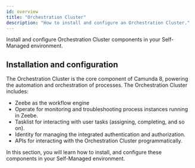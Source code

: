 ```yaml
---
id: overview
title: "Orchestration Cluster"
description: "How to install and configure an Orchestration Cluster."
---
```


Install and configure Orchestration Cluster components in your Self-Managed environment.

## Installation and configuration

The Orchestration Cluster is the core component of Camunda 8, powering the automation and orchestration of processes. The Orchestration Cluster includes:

- Zeebe as the workflow engine
- Operate for monitoring and troubleshooting process instances running in Zeebe.
- Tasklist for interacting with user tasks (assigning, completing, and so on).
- Identity for managing the integrated authentication and authorization.
- APIs for interacting with the Orchestration Cluster programmatically.

In this section, you will learn how to install, and configure these components in your Self-Managed environment.
